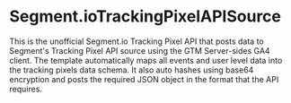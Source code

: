 # Segment.ioTrackingPixelAPISource
This is the unofficial Segment.io Tracking Pixel API that posts data to Segment's Tracking Pixel API source using the GTM Server-sides GA4 client. The template automatically maps all events and user level data into the tracking pixels data schema. It also auto hashes using base64 encryption and posts the required JSON object in the format that the API requires.

